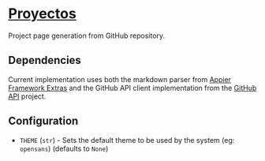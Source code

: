 # [Proyectos](http://proyectos.hive.pt)

Project page generation from GitHub repository.

## Dependencies

Current implementation uses both the markdown parser from [Appier Framework Extras](https://github.com/hivesolutions/appier_extras) and the GitHub API client implementation from the [GitHub API](https://github.com/hivesolutions/github_api) project.

## Configuration

* `THEME` (`str`) - Sets the default theme to be used by the system (eg: `opensans`)  (defaults to `None`)
